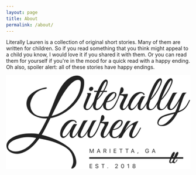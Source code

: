 ```yaml
---
layout: page
title: About
permalink: /about/
---
```


Literally Lauren is a collection of original short stories. Many of them are written for children.  So if you read something that you think might appeal to a child you know, I would love it if you shared it with them. Or you can read them for yourself if you're in the mood for a quick read with a happy ending. Oh also, spoiler alert: all of these stories have happy endings. 

![](/assets/ll-logo.svg)